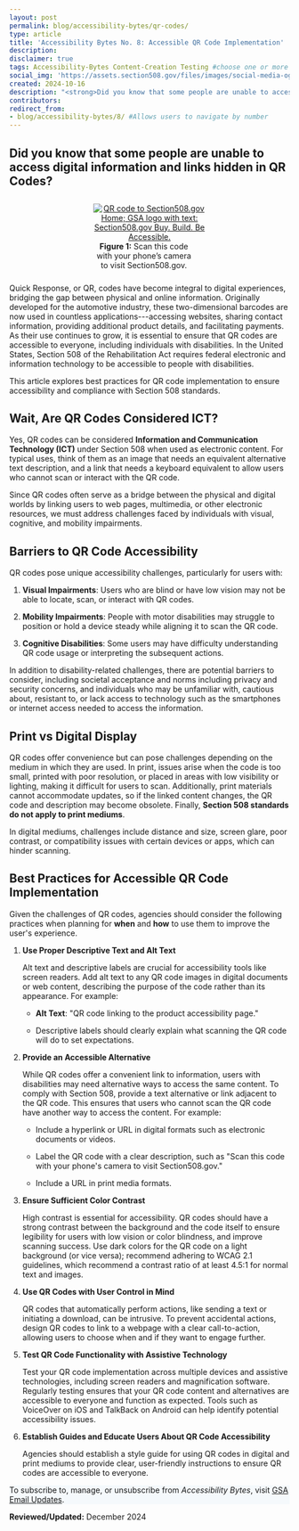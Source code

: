 ```yaml
---
layout: post
permalink: blog/accessibility-bytes/qr-codes/
type: article
title: 'Accessibility Bytes No. 8: Accessible QR Code Implementation'
description: 
disclaimer: true
tags: Accessibility-Bytes Content-Creation Testing #choose one or more (comma separated): Accessibility-Bytes, Acquisition, Content-Creation, Design-and-Develop, Events, Policy-and-Management, Testing 
social_img: 'https://assets.section508.gov/files/images/social-media-og-image-bytes.jpg'
created: 2024-10-16
description: "<strong>Did you know that some people are unable to access digital information and links hidden in QR Codes?</strong><p>Since QR codes often serve as a bridge between the physical and digital worlds by linking users to web pages, multimedia, or other electronic resources, we must understand and address challenges faced by individuals with visual, cognitive, and mobility impairments."
contributors: 
redirect_from:
- blog/accessibility-bytes/8/ #Allows users to navigate by number
---
```

<h2 style="line-height:1.2;">Did you know that some people are unable to access digital information and links hidden in QR Codes?</h2>

<div class="tablet:grid-col" style="margin: auto; max-width: 40%; text-align: center; padding: 10px 0px">
   <div class="margin-top-1"><a href="https://www.section508.gov"><img src="{{site.baseurl}}/assets/images/byte-008-figure-1.jpg" alt="QR code to Section508.gov Home; GSA logo with text: Section508.gov Buy. Build. Be Accessible." aria-describedby="figure-1" class="border-2px border-base-light shadow-2 padding-1"></a>
   </div>
   <div class="font-mono-3xs margin-x-auto auto" style="max-width: 90%; text-align: center;"><span id="figure-1"><strong>Figure 1:</strong> Scan this code with your phone’s camera to visit Section508.gov.</span>
   </div>
</div>

Quick Response, or QR, codes have become integral to digital experiences, bridging the gap between physical and online information. Originally developed for the automotive industry, these two-dimensional barcodes are now used in countless applications---accessing websites, sharing contact information, providing additional product details, and facilitating payments. As their use continues to grow, it is essential to ensure that QR codes are accessible to everyone, including individuals with disabilities. In the United States, Section 508 of the Rehabilitation Act requires federal electronic and information technology to be accessible to people with disabilities. 

This article explores best practices for QR code implementation to ensure accessibility and compliance with Section 508 standards.

## Wait, Are QR Codes Considered ICT?

Yes, QR codes can be considered **Information and Communication Technology (ICT)** under Section 508 when used as electronic content. For typical uses, think of them as an image that needs an equivalent alternative text description, and a link that needs a keyboard equivalent to allow users who cannot scan or interact with the QR code.

Since QR codes often serve as a bridge between the physical and digital worlds by linking users to web pages, multimedia, or other electronic resources, we must address challenges faced by individuals with visual, cognitive, and mobility impairments.

## Barriers to QR Code Accessibility

QR codes pose unique accessibility challenges, particularly for users with:

1.  **Visual Impairments**: Users who are blind or have low vision may not be able to locate, scan, or interact with QR codes.

2.  **Mobility Impairments**: People with motor disabilities may struggle to position or hold a device steady while aligning it to scan the QR code.

3.  **Cognitive Disabilities**: Some users may have difficulty understanding QR code usage or interpreting the subsequent actions.

In addition to disability-related challenges, there are potential barriers to consider, including societal acceptance and norms including privacy and security concerns, and individuals who may be unfamiliar with, cautious about, resistant to, or lack access to technology such as the smartphones or internet access needed to access the information.

## Print vs Digital Display

QR codes offer convenience but can pose challenges depending on the medium in which they are used. In print, issues arise when the code is too small, printed with poor resolution, or placed in areas with low visibility or lighting, making it difficult for users to scan. Additionally, print materials cannot accommodate updates, so if the linked content changes, the QR code and description may become obsolete. Finally, **Section 508 standards do not apply to print mediums**.

In digital mediums, challenges include distance and size, screen glare, poor contrast, or compatibility issues with certain devices or apps, which can hinder scanning.

## Best Practices for Accessible QR Code Implementation

Given the challenges of QR codes, agencies should consider the following practices when planning for **when** and **how** to use them to improve the user's experience.

1. **Use Proper Descriptive Text and Alt Text**

   Alt text and descriptive labels are crucial for accessibility tools like screen readers. Add alt text to any QR code images in digital documents or web content, describing the purpose of the code rather than its appearance. For example:

    -   **Alt Text**: "QR code linking to the product accessibility page."

    -   Descriptive labels should clearly explain what scanning the QR code will do to set expectations.

2. **Provide an Accessible Alternative**

   While QR codes offer a convenient link to information, users with disabilities may need alternative ways to access the same content. To comply with Section 508, provide a text alternative or link adjacent to the QR code. This ensures that users who cannot scan the QR code have another way to access the content. For example:

    -   Include a hyperlink or URL in digital formats such as electronic documents or videos.

    -   Label the QR code with a clear description, such as "Scan this code with your phone's camera to visit Section508.gov."

    -   Include a URL in print media formats.

3. **Ensure Sufficient Color Contrast**

   High contrast is essential for accessibility. QR codes should have a strong contrast between the background and the code itself to ensure legibility for users with low vision or color blindness, and improve scanning success. Use dark colors for the QR code on a light background (or vice versa); recommend adhering to WCAG 2.1 guidelines, which recommend a contrast ratio of at least 4.5:1 for normal text and images.

4. **Use QR Codes with User Control in Mind**

   QR codes that automatically perform actions, like sending a text or initiating a download, can be intrusive. To prevent accidental actions, design QR codes to link to a webpage with a clear call-to-action, allowing users to choose when and if they want to engage further.

5. **Test QR Code Functionality with Assistive Technology**

   Test your QR code implementation across multiple devices and assistive technologies, including screen readers and magnification software. Regularly testing ensures that your QR code content and alternatives are accessible to everyone and function as expected. Tools such as VoiceOver on iOS and TalkBack on Android can help identify potential accessibility issues.

6. **Establish Guides and Educate Users About QR Code Accessibility**

   Agencies should establish a style guide for using QR codes in digital and print mediums to provide clear, user-friendly instructions to ensure QR codes are accessible to everyone.

<div class="border-base radius-lg border-1px padding-1" style="width: 100%; background-color: #f5f9fc;">
To subscribe to, manage, or unsubscribe from <em>Accessibility Bytes</em>, visit <a href="https://public.govdelivery.com/accounts/USGSA/subscriber/new?topic_id=USGSA_1324" target="_blank" class="usa-link--external">GSA Email Updates</a>.
</div>

**Reviewed/Updated:** December 2024